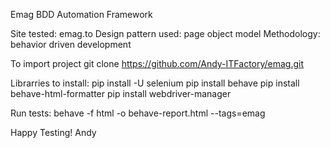 Emag BDD Automation Framework

Site tested: emag.to
Design pattern used: page object model
Methodology: behavior driven development

To import project
git clone https://github.com/Andy-ITFactory/emag.git

Librarries to install:
pip install -U selenium
pip install behave
pip install behave-html-formatter
pip install webdriver-manager

Run tests:
behave -f html -o behave-report.html --tags=emag

Happy Testing!
Andy